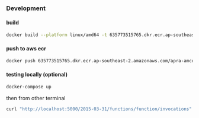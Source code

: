 ### Development

#### build

```sh
docker build --platform linux/amd64 -t 635773515765.dkr.ecr.ap-southeast-2.amazonaws.com/apra-amcos-chatbot-sagemaker-poc:latest .
```

#### push to aws ecr

```sh
docker push 635773515765.dkr.ecr.ap-southeast-2.amazonaws.com/apra-amcos-chatbot-sagemaker-poc
```

#### testing locally (optional)

```sh
docker-compose up
```

then from other terminal

```sh
curl "http://localhost:5000/2015-03-31/functions/function/invocations" -d '{"user_message":"what is APRA AMCOS?"}'
```
